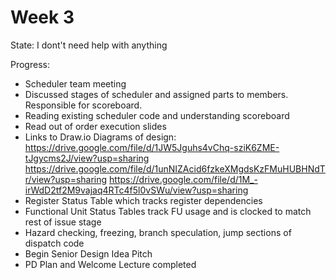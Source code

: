 # Week 3
State: I dont't need help with anything

Progress: 
- Scheduler team meeting
- Discussed stages of scheduler and assigned parts to members. Responsible for scoreboard. 
- Reading existing scheduler code and understanding scoreboard
- Read out of order execution slides
- Links to Draw.io Diagrams of design: https://drive.google.com/file/d/1JW5Jguhs4vChq-sziK6ZME-tJgycms2J/view?usp=sharing
https://drive.google.com/file/d/1unNIZAcid6fzkeXMgdsKzFMuHUBHNdTr/view?usp=sharing
https://drive.google.com/file/d/1M_-irWdD2tf2M9vajaq4RTc4f5l0vSWu/view?usp=sharing
- Register Status Table which tracks register dependencies
- Functional Unit Status Tables track FU usage and is clocked to match rest of issue stage
- Hazard checking, freezing, branch speculation, jump sections of dispatch code
- Begin Senior Design Idea Pitch
- PD Plan and Welcome Lecture completed